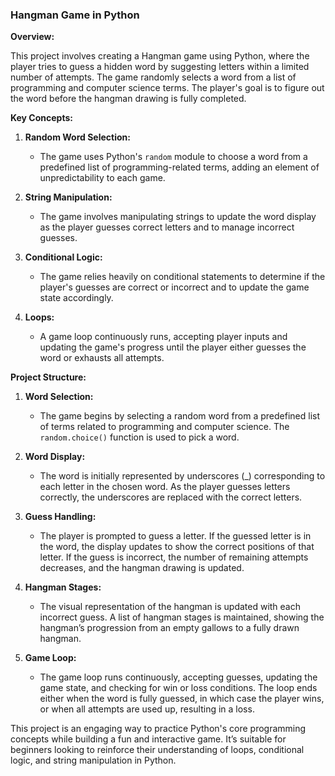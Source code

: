 ### Hangman Game in Python

**Overview:**

This project involves creating a Hangman game using Python, where the player tries to guess a hidden word by suggesting letters within a limited number of attempts. The game randomly selects a word from a list of programming and computer science terms. The player's goal is to figure out the word before the hangman drawing is fully completed.

**Key Concepts:**

1. **Random Word Selection:** 
   - The game uses Python's `random` module to choose a word from a predefined list of programming-related terms, adding an element of unpredictability to each game.

2. **String Manipulation:** 
   - The game involves manipulating strings to update the word display as the player guesses correct letters and to manage incorrect guesses.

3. **Conditional Logic:** 
   - The game relies heavily on conditional statements to determine if the player's guesses are correct or incorrect and to update the game state accordingly.

4. **Loops:** 
   - A game loop continuously runs, accepting player inputs and updating the game's progress until the player either guesses the word or exhausts all attempts.

**Project Structure:**

1. **Word Selection:**
   - The game begins by selecting a random word from a predefined list of terms related to programming and computer science. The `random.choice()` function is used to pick a word.

2. **Word Display:**
   - The word is initially represented by underscores (_) corresponding to each letter in the chosen word. As the player guesses letters correctly, the underscores are replaced with the correct letters.

3. **Guess Handling:**
   - The player is prompted to guess a letter. If the guessed letter is in the word, the display updates to show the correct positions of that letter. If the guess is incorrect, the number of remaining attempts decreases, and the hangman drawing is updated.

4. **Hangman Stages:**
   - The visual representation of the hangman is updated with each incorrect guess. A list of hangman stages is maintained, showing the hangman’s progression from an empty gallows to a fully drawn hangman.

5. **Game Loop:**
   - The game loop runs continuously, accepting guesses, updating the game state, and checking for win or loss conditions. The loop ends either when the word is fully guessed, in which case the player wins, or when all attempts are used up, resulting in a loss.

This project is an engaging way to practice Python's core programming concepts while building a fun and interactive game. It’s suitable for beginners looking to reinforce their understanding of loops, conditional logic, and string manipulation in Python.
